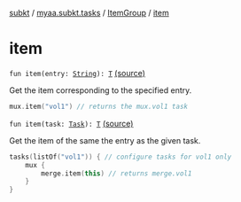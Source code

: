 [subkt](../../index.md) / [myaa.subkt.tasks](../index.md) / [ItemGroup](index.md) / [item](./item.md)

# item

`fun item(entry: `[`String`](https://kotlinlang.org/api/latest/jvm/stdlib/kotlin/-string/index.html)`): `[`T`](index.md#T) [(source)](https://github.com/Myaamori/SubKt/blob/0.1.13/src/main/kotlin/myaa/subkt/tasks/tasks.kt#L303)

Get the item corresponding to the specified entry.

``` kotlin
mux.item("vol1") // returns the mux.vol1 task
```

`fun item(task: `[`Task`](https://docs.gradle.org/current/javadoc/org/gradle/api/Task.html)`): `[`T`](index.md#T) [(source)](https://github.com/Myaamori/SubKt/blob/0.1.13/src/main/kotlin/myaa/subkt/tasks/tasks.kt#L310)

Get the item of the same the entry as the given task.

``` kotlin
tasks(listOf("vol1")) { // configure tasks for vol1 only
    mux {
        merge.item(this) // returns merge.vol1
    }
}
```

